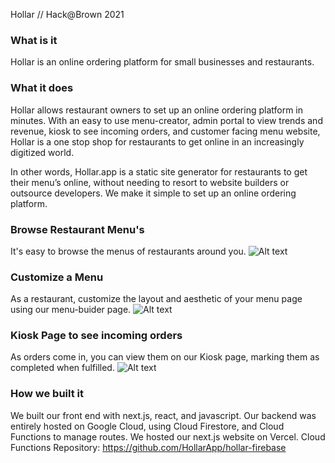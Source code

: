 Hollar // Hack@Brown 2021

### What is it
Hollar is an online ordering platform for small businesses and restaurants.

### What it does

Hollar allows restaurant owners to set up an online ordering platform in minutes. With an easy to use menu-creator, admin portal to view trends and revenue, kiosk to see incoming orders, and customer facing menu website, Hollar is a one stop shop for restaurants to get online in an increasingly digitized world. 

In other words, Hollar.app is a static site generator for restaurants to get their menu’s online, without needing to resort to website builders or outsource developers. We make it simple to set up an online ordering platform.

### Browse Restaurant Menu's 
It's easy to browse the menus of restaurants around you. 
![Alt text](assets/readme/browse_menu_gif.gif?raw=true "Browse Menu")

### Customize a Menu
As a restaurant, customize the layout and aesthetic of your menu page using our menu-buider page.
![Alt text](assets/readme/add_menu_item_gif.gif?raw=true "Add Menu Item")

### Kiosk Page to see incoming orders
As orders come in, you can view them on our Kiosk page, marking them as completed when fulfilled. 
![Alt text](assets/readme/kiosk_page_gif.gif?raw=true "Kiosk Page")

### How we built it

We built our front end with next.js, react, and javascript. Our backend was entirely hosted on Google Cloud, using Cloud Firestore, and Cloud Functions to manage routes. We hosted our next.js website on Vercel. Cloud Functions Repository: https://github.com/HollarApp/hollar-firebase
